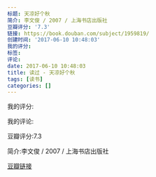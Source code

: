 ```yaml
---
标题: 天凉好个秋
简介: 李文俊 / 2007 / 上海书店出版社
豆瓣评分: '7.3'
链接: https://book.douban.com/subject/1959819/
创建时间: '2017-06-10 10:48:03'
我的评分:
标签:
评论:
date: 2017-06-10 10:48:03
title: 读过 - 天凉好个秋
tags: [读书]
categories: []
---
```


我的评分:

我的评论:

豆瓣评分:7.3

简介:李文俊 / 2007 / 上海书店出版社

[豆瓣链接](https://book.douban.com/subject/1959819/)

